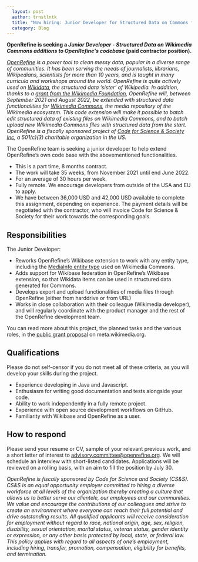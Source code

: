 ```yaml
---
  layout: post
  author: trnstlntk
  title: "Now hiring: Junior Developer for Structured Data on Commons functionalities in OpenRefine"
  category: Blog
---
```


**OpenRefine is seeking a *Junior Developer - Structured Data on Wikimedia Commons additions to OpenRefine's codebase* (paid contractor position).**

*[OpenRefine](https://openrefine.org/) is a power tool to clean messy data, popular in a diverse range of communities. It has been serving the needs of journalists, librarians, Wikipedians, scientists for more than 10 years, and is taught in many curricula and workshops around the world.* 
*OpenRefine is quite actively used on [Wikidata](https://www.wikidata.org), the structured data ‘sister’ of Wikipedia. In addition, thanks to a [grant from the Wikimedia Foundation](https://meta.wikimedia.org/wiki/Grants:Project/Structured_Data_on_Wikimedia_Commons_functionalities_in_OpenRefine), OpenRefine will, between September 2021 and August 2022, be extended with structured data functionalities for [Wikimedia Commons](https://commons.wikimedia.org/wiki/Commons:Structured_data), the media repository of the Wikimedia ecosystem. This code extension will make it possible to batch edit structured data of existing files on Wikimedia Commons, and to batch upload new Wikimedia Commons files with structured data from the start.*
*OpenRefine is a fiscally sponsored project of [Code for Science & Society Inc](https://codeforscience.org/), a 501(c)(3) charitable organization in the US.*

The OpenRefine team is seeking a junior developer to help extend OpenRefine’s own code base with the abovementioned functionalities.

* This is a part time, 8 months contract. 
* The work will take 35 weeks, from November 2021 until end June 2022.
* For an average of 30 hours per week.
* Fully remote. We encourage developers from outside of the USA and EU to apply.
* We have between 36,000 USD and 42,000 USD available to complete this assignment, depending on experience. The payment details will be negotiated with the contractor, who will invoice Code for Science & Society for their work towards the corresponding goals.

## Responsibilities

The Junior Developer:

* Reworks OpenRefine’s Wikibase extension to work with any entity type, including the [MediaInfo entity type](https://www.mediawiki.org/wiki/Extension:WikibaseMediaInfo#MediaInfo_Entity) used on Wikimedia Commons.
* Adds support for Wikibase federation in OpenRefine’s Wikibase extension, so that Wikidata items can be used in structured data generated for Commons.
* Develops export and upload functionalities of media files through OpenRefine (either from harddrive or from URL)
* Works in close collaboration with their colleague (Wikimedia developer), and will regularly coordinate with the product manager and the rest of the OpenRefine development team.

You can read more about this project, the planned tasks and the various roles, in the [public grant proposal](https://meta.wikimedia.org/wiki/Grants:Project/Structured_Data_on_Wikimedia_Commons_functionalities_in_OpenRefine) on meta.wikimedia.org.

## Qualifications

Please do not self-censor if you do not meet all of these criteria, as you will develop your skills during the project.
* Experience developing in Java and Javascript.
* Enthusiasm for writing good documentation and tests alongside your code.
* Ability to work independently in a fully remote project.
* Experience with open source development workflows on GitHub.
* Familiarity with Wikibase and OpenRefine as a user.

## How to respond

Please send your resume or CV, sample of your relevant previous work, and a short letter of interest to advisory.committee@openrefine.org. We will schedule an interview with short-listed candidates. Applications will be reviewed on a rolling basis, with an aim to fill the position by July 30.

*OpenRefine is fiscally sponsored by Code for Science and Society (CS&S). CS&S is an equal opportunity employer committed to hiring a diverse workforce at all levels of the organization thereby creating a culture that allows us to better serve our clientele, our employees and our communities. We value and encourage the contributions of our colleagues and strive to create an environment where everyone can reach their full potential and drive outstanding results. All qualified applicants will receive consideration for employment without regard to race, national origin, age, sex, religion, disability, sexual orientation, marital status, veteran status, gender identity or expression, or any other basis protected by local, state, or federal law. This policy applies with regard to all aspects of one’s employment, including hiring, transfer, promotion, compensation, eligibility for benefits, and termination.*
